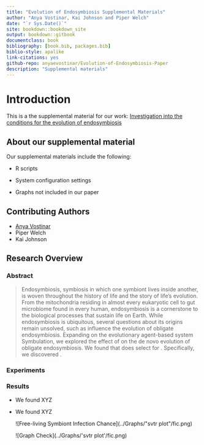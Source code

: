 ```yaml
--- 
title: "Evolution of Endosymbiosis Supplemental Materials"
author: "Anya Vostinar, Kai Johnson and Piper Welch"
date: "`r Sys.Date()`"
site: bookdown::bookdown_site
output: bookdown::gitbook
documentclass: book
bibliography: [book.bib, packages.bib]
biblio-style: apalike
link-citations: yes
github-repo: anyaevostinar/Evolution-of-Endosymbiosis-Paper
description: "Supplemental materials"
---
```


# Introduction 

This is a the supplemental material for our work: [Investigation into the conditions for the evolution of endosymbiosis](https://github.com/anyaevostinar/Evolution-of-Endosymbiosis-Paper)

## About our supplemental material 

Our supplemental materials include the following:

- R scripts 

- System configuration settings 

- Graphs not included in our paper 

## Contributing Authors
- [Anya Vostinar](https://anyaevostinar.github.io/)
- Piper Welch
- Kai Johnson

## Research Overview 

### Abstract 
> Endosymbiosis, symbiosis in which one symbiont lives inside another,  is woven throughout the history of life and the story of life’s evolution.
From the mitochondria residing in almost every eukaryotic cell to gut microbiome found in every human, endosymbiosis is a cornerstone to the biological processes that sustain life on Earth.
While endosymbiosis is ubiquitous, several questions about its origins remain unsolved, such as <XYZ factor> influence the evolution of obligate endosymbiosis.
Expanding on the evolutionary agent-based system Symbulation, we explored the effect of <XYZ factor> on the de novo evolution of obligate endosymbiosis.
We found that <XYZ conditions> does select for <XYZ thing>. 
Specifically, we discovered <XYZ thing we found in more depth>.

### Experiments 

### Results
- We found XYZ
- We found XYZ
  
  ![Free-living Symbiont Infection Chance](../Graphs/"svtr plot"/fic.png)
  
  ![Graph Check](../Graphs/'svtr plot'/fic.png)
